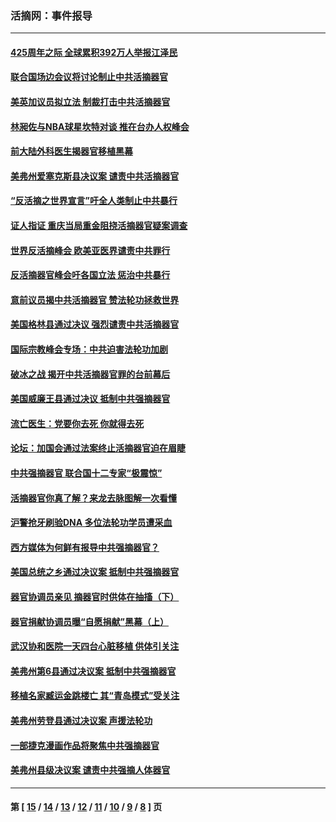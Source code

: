 ### 活摘网：事件报导
---
#### [425周年之际 全球累积392万人举报江泽民](../../pages/nf5877/n13719232.md?05050430) 
#### [联合国场边会议将讨论制止中共活摘器官](../../pages/nf5877/n13656361.md?05050430) 
#### [美英加议员拟立法 制裁打击中共活摘器官](../../pages/nf5877/n13430251.md?05050430) 
#### [林昶佐与NBA球星坎特对谈 推在台办人权峰会](../../pages/nf5877/n13414467.md?05050430) 
#### [前大陆外科医生揭器官移植黑幕](../../pages/nf5877/n13401416.md?05050430) 
#### [美弗州爱塞克斯县决议案 谴责中共活摘器官](../../pages/nf5877/n13320919.md?05050430) 
#### [“反活摘之世界宣言”吁全人类制止中共暴行](../../pages/nf5877/n13259730.md?05050430) 
#### [证人指证 重庆当局重金阻挠活摘器官疑案调查](../../pages/nf5877/n13259127.md?05050430) 
#### [世界反活摘峰会 欧美亚医界谴责中共罪行](../../pages/nf5877/n13253550.md?05050430) 
#### [反活摘器官峰会吁各国立法 惩治中共暴行](../../pages/nf5877/n13245052.md?05050430) 
#### [意前议员揭中共活摘器官 赞法轮功拯救世界](../../pages/nf5877/n13203445.md?05050430) 
#### [美国格林县通过决议 强烈谴责中共活摘器官](../../pages/nf5877/n13119367.md?05050430) 
#### [国际宗教峰会专场：中共迫害法轮功加剧](../../pages/nf5877/n13088279.md?05050430) 
#### [破冰之战 揭开中共活摘器官罪的台前幕后](../../pages/nf5877/n13082457.md?05050430) 
#### [美国威廉王县通过决议 抵制中共强摘器官](../../pages/nf5877/n13056521.md?05050430) 
#### [流亡医生：党要你去死 你就得去死](../../pages/nf5877/n13052835.md?05050430) 
#### [论坛：加国会通过法案终止活摘器官迫在眉睫](../../pages/nf5877/n13029839.md?05050430) 
#### [中共强摘器官 联合国十二专家“极震惊”](../../pages/nf5877/n13024313.md?05050430) 
#### [活摘器官你真了解？来龙去脉图解一次看懂](../../pages/nf5877/n13013820.md?05050430) 
#### [沪警抢牙刷验DNA 多位法轮功学员遭采血](../../pages/nf5877/n12969218.md?05050430) 
#### [西方媒体为何鲜有报导中共强摘器官？](../../pages/nf5877/n12932034.md?05050430) 
#### [美国总统之乡通过决议案 抵制中共强摘器官](../../pages/nf5877/n12908242.md?05050430) 
#### [器官协调员亲见 摘器官时供体在抽搐（下）](../../pages/nf5877/n12898622.md?05050430) 
#### [器官捐献协调员曝“自愿捐献”黑幕（上）](../../pages/nf5877/n12878830.md?05050430) 
#### [武汉协和医院一天四台心脏移植 供体引关注](../../pages/nf5877/n12863175.md?05050430) 
#### [美弗州第6县通过决议案 抵制中共强摘器官](../../pages/nf5877/n12805218.md?05050430) 
#### [移植名家臧运金跳楼亡 其“青岛模式”受关注](../../pages/nf5877/n12803746.md?05050430) 
#### [美弗州劳登县通过决议案 声援法轮功](../../pages/nf5877/n12785715.md?05050430) 
#### [一部捷克漫画作品将聚焦中共强摘器官](../../pages/nf5877/n12785954.md?05050430) 
#### [美弗州县级决议案 谴责中共强摘人体器官](../../pages/nf5877/n12721290.md?05050430) 

---
#### 第 [ [15](./15.md?05050430) / [14](./14.md?05050430) / [13](./13.md?05050430) / [12](./12.md?05050430) / [11](./11.md?05050430) / [10](./10.md?05050430) / [9](./9.md?05050430) / [8](./8.md?05050430) ] 页
